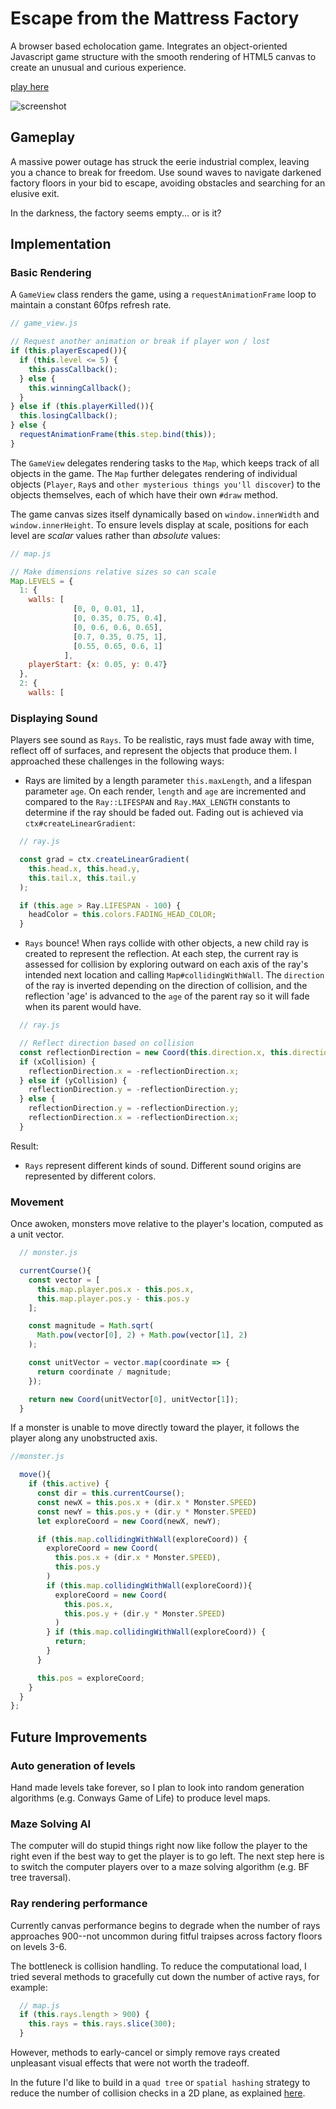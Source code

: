 # Escape from the Mattress Factory
A browser based echolocation game. Integrates an object-oriented Javascript game structure with the smooth rendering of HTML5 canvas to create an unusual and curious experience.

[play here](https://samblyon.github.io/mattressFactory)

![screenshot](./docs/screenshots/monster_attack.png)

## Gameplay

A massive power outage has struck the eerie industrial complex, leaving you a chance to break for freedom. Use sound waves to navigate darkened factory floors in your bid to escape, avoiding obstacles and searching for an elusive exit.

In the darkness, the factory seems empty... or is it?

## Implementation

### Basic Rendering


A `GameView` class renders the game, using a `requestAnimationFrame` loop to maintain a constant 60fps refresh rate.

```javascript
// game_view.js

// Request another animation or break if player won / lost
if (this.playerEscaped()){
  if (this.level <= 5) {
    this.passCallback();
  } else {
    this.winningCallback();
  }
} else if (this.playerKilled()){
  this.losingCallback();
} else {
  requestAnimationFrame(this.step.bind(this));
}
```
The `GameView` delegates rendering tasks to the `Map`, which keeps track of all objects in the game. The `Map` further delegates rendering of individual objects (`Player`, `Ray`s and `other mysterious things you'll discover`) to the objects themselves, each of which have their own `#draw` method.

The game canvas sizes itself dynamically based on `window.innerWidth` and `window.innerHeight`. To ensure levels display at scale, positions for each level are *scalar* values rather than *absolute* values:
```javascript
// map.js

// Make dimensions relative sizes so can scale
Map.LEVELS = {
  1: {
    walls: [
              [0, 0, 0.01, 1],
              [0, 0.35, 0.75, 0.4],
              [0, 0.6, 0.6, 0.65],
              [0.7, 0.35, 0.75, 1],
              [0.55, 0.65, 0.6, 1]
            ],
    playerStart: {x: 0.05, y: 0.47}
  },
  2: {
    walls: [
```

### Displaying Sound
Players see sound as `Rays`. To be realistic, rays must fade away with time, reflect off of surfaces, and represent the objects that produce them. I approached these challenges in the following ways:

* Rays are limited by a length parameter `this.maxLength`, and a lifespan parameter `age`. On each render, `length` and `age` are incremented and compared to the `Ray::LIFESPAN` and `Ray.MAX_LENGTH` constants to determine if the ray should be faded out. Fading out is achieved via `ctx#createLinearGradient`:
```javascript
  // ray.js

  const grad = ctx.createLinearGradient(
    this.head.x, this.head.y,
    this.tail.x, this.tail.y
  );

  if (this.age > Ray.LIFESPAN - 100) {
    headColor = this.colors.FADING_HEAD_COLOR;
  }
```

* `Rays` bounce! When rays collide with other objects, a new child ray is created to represent the reflection. At each step, the current ray is assessed for collision by exploring outward on each axis of the ray's intended next location and calling `Map#collidingWithWall`. The `direction` of the ray is inverted depending on the direction of collision, and the reflection 'age' is advanced to the `age` of the parent ray so it will fade when its parent would have.
```javascript
  // ray.js

  // Reflect direction based on collision
  const reflectionDirection = new Coord(this.direction.x, this.direction.y);
  if (xCollision) {
    reflectionDirection.x = -reflectionDirection.x;
  } else if (yCollision) {
    reflectionDirection.y = -reflectionDirection.y;
  } else {
    reflectionDirection.y = -reflectionDirection.y;
    reflectionDirection.x = -reflectionDirection.x;
  }
```
Result:

* `Rays` represent different kinds of sound. Different sound origins are represented by different colors.

### Movement
Once awoken, monsters move relative to the player's location, computed as a unit vector.

```javascript
  // monster.js

  currentCourse(){
    const vector = [
      this.map.player.pos.x - this.pos.x,
      this.map.player.pos.y - this.pos.y
    ];

    const magnitude = Math.sqrt(
      Math.pow(vector[0], 2) + Math.pow(vector[1], 2)
    );

    const unitVector = vector.map(coordinate => {
      return coordinate / magnitude;
    });

    return new Coord(unitVector[0], unitVector[1]);
  }
```

If a monster is unable to move directly toward the player, it follows the player along any unobstructed axis. 

```javascript
//monster.js

  move(){
    if (this.active) {
      const dir = this.currentCourse();
      const newX = this.pos.x + (dir.x * Monster.SPEED)
      const newY = this.pos.y + (dir.y * Monster.SPEED)
      let exploreCoord = new Coord(newX, newY);

      if (this.map.collidingWithWall(exploreCoord)) {
        exploreCoord = new Coord(
          this.pos.x + (dir.x * Monster.SPEED),
          this.pos.y
        )
        if (this.map.collidingWithWall(exploreCoord)){
          exploreCoord = new Coord(
            this.pos.x,
            this.pos.y + (dir.y * Monster.SPEED)
          )
        } if (this.map.collidingWithWall(exploreCoord)) {
          return;
        }
      }

      this.pos = exploreCoord;
    }
  }
};
```

## Future Improvements

### Auto generation of levels
Hand made levels take forever, so I plan to look into random generation algorithms (e.g. Conways Game of Life) to produce level maps.

### Maze Solving AI
The computer will do stupid things right now like follow the player to the right even if the best way to get the player is to go left. The next step here is to switch the computer players over to a maze solving algorithm (e.g. BF tree traversal).

### Ray rendering performance
Currently canvas performance begins to degrade when the number of rays approaches 900--not uncommon during fitful traipses across factory floors on levels 3-6.

The bottleneck is collision handling. To reduce the computational load, I tried several methods to gracefully cut down the number of active rays, for example:
```javascript
  // map.js
  if (this.rays.length > 900) {
    this.rays = this.rays.slice(300);
  }
```
However, methods to early-cancel or simply remove rays created unpleasant visual effects that were not worth the tradeoff.

In the future I'd like to build in a `quad tree` or `spatial hashing` strategy to reduce the number of collision checks in a 2D plane, as explained [here](http://zufallsgenerator.github.io/2014/01/26/visually-comparing-algorithms/).
